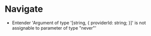 # Navigate

- Entender  'Argument of type '[string, { providerId: string; }]' is not assignable to parameter of type "never"'